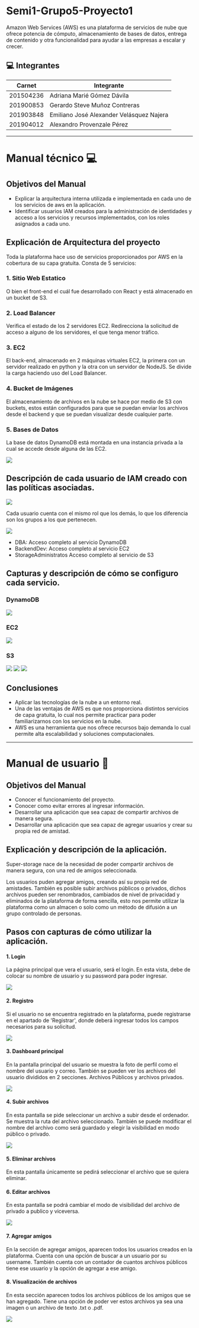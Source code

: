 # Semi1-Grupo5-Proyecto1

Amazon Web Services (AWS) es una plataforma de servicios de nube que ofrece potencia de cómputo, almacenamiento de bases de datos, entrega de contenido y otra funcionalidad para ayudar a las empresas a escalar y crecer.

## :computer: Integrantes
| Carnet | Integrante |
| -------- | -------- |
| 201504236| Adriana Marié Gómez Dávila|
| 201900853| Gerardo Steve Muñoz Contreras|
| 201903848| Emiliano José Alexander Velásquez Najera|
| 201904012| Alexandro Provenzale Pérez|

---

# Manual técnico :computer: 

## Objetivos del Manual

* Explicar la arquitectura interna utilizada e implementada en cada uno de los servicios de aws en la aplicación.
* Identificar usuarios IAM creados para la administración de identidades y acceso a los servicios y recursos implementados, con los roles asignados a cada uno.

## Explicación de Arquitectura del proyecto

Toda la plataforma hace uso de servicios proporcionados por AWS en la cobertura de su capa gratuita. Consta de 5 servicios:

### 1. Sitio Web Estatico

O bien el front-end el cuál fue desarrollado con React y está almacenado en un bucket de S3.

### 2. Load Balancer

Verifica el estado de los 2 servidores EC2. Redirecciona la solicitud de acceso a alguno de los servidores, el que tenga menor tráfico.

### 3. EC2

El back-end, almacenado en 2 máquinas virtuales EC2, la primera con un servidor realizado en python y la otra con un servidor de NodeJS. Se divide la carga haciendo uso del Load Balancer.

### 4. Bucket de Imágenes

El almacenamiento de archivos en la nube se hace por medio de S3 con buckets, estos están configurados para que se puedan enviar los archivos desde el backend y que se puedan visualizar desde cualquier parte.

### 5. Bases de Datos

La base de datos DynamoDB está montada en una instancia privada a la cual se accede desde alguna de las EC2.

![](https://i.imgur.com/JDCH195.png)

## Descripción de cada usuario de IAM creado con las políticas asociadas.

![](https://i.imgur.com/Y4csebF.jpg)

Cada usuario cuenta con el mismo rol que los demás, lo que los diferencia son los grupos a los que pertenecen.

![](https://i.imgur.com/DpjceXm.jpg)

* DBA: Acceso completo al servicio DynamoDB
* BackendDev: Acceso completo al servicio EC2
* StorageAdministratos Acceso completo al servicio de S3

## Capturas y descripción de cómo se configuro cada servicio.

### DynamoDB
![](https://i.imgur.com/LFGBymW.png)

### EC2
![](https://i.imgur.com/x8bVTxt.png)


### S3

![](https://i.imgur.com/1Z5ISPz.png)
![](https://i.imgur.com/ioOFVWJ.png)
![](https://i.imgur.com/Jv6SgBN.png)


## Conclusiones
* Aplicar las tecnologías de la nube a un entorno real.
* Una de las ventajas de AWS es que nos proporciona distintos servicios de capa gratuita, lo cual nos permite practicar para poder familiarizarnos con los servicios en la nube.
* AWS es una herramienta que nos ofrece recursos bajo demanda lo cual permite alta escalabilidad y soluciones computacionales.






---

# Manual de usuario :pencil: 

## Objetivos del Manual
* Conocer el funcionamiento del proyecto.
* Conocer como evitar errores al ingresar información.
* Desarrollar una aplicación que sea capaz de compartir archivos de manera segura.
* Desarrollar una aplicación que sea capaz de agregar usuarios y crear su propia red de amistad.

## Explicación y descripción de la aplicación.
Super-storage nace de la necesidad de poder compartir archivos de manera segura, con una red de amigos seleccionada.

Los usuarios puden agregar amigos, creando así su propia red de amistades. También es posible subir archivos públicos o privados, dichos archivos pueden ser renombrados, cambiados de nivel de privacidad y eliminados de la plataforma de forma sencilla, esto nos permite utilizar la plataforma como un almacen o solo como un método de difusión a un grupo controlado de personas.


## Pasos con capturas de cómo utilizar la aplicación.
#### 1. Login
La página principal que vera el usuario, será el login.
En esta vista, debe de colocar su nombre de usuario y su password para poder ingresar.

![](https://i.imgur.com/F8JMOBL.png)


#### 2. Registro
Si el usuario no se encuentra registrado en la plataforma, puede registrarse en el apartado de 'Registrar', donde deberá ingresar todos los campos necesarios para su solicitud.

![](https://i.imgur.com/rSA6dq3.png)


#### 3. Dashboard principal
En la pantalla principal del usuario se muestra la foto de perfil como el nombre del usuario y correo.
También se pueden ver los archivos del usuario divididos
en 2 secciones. Archivos Públicos y archivos privados.

![](https://i.imgur.com/TgyIdkF.png)

#### 4. Subir archivos 
En esta pantalla se pide seleccionar un archivo a subir desde el ordenador. Se muestra la ruta del archivo seleccionado. También se puede modificar el nombre del archivo como será guardado y elegir la visibilidad en modo público o privado.

![](https://i.imgur.com/CxsXFWr.png)


#### 5. Eliminar archivos
En esta pantalla únicamente se pedirá seleccionar el archivo que se quiera eliminar.



#### 6. Editar archivos
En esta pantalla se podrá cambiar el modo de visibilidad del archivo de privado a publico y viceversa.

![](https://i.imgur.com/RklnI3R.png)


#### 7. Agregar amigos
En la sección de agregar amigos, aparecen todos los usuarios creados en la plataforma. Cuenta con una opción de buscar a un usuario por su username.
También cuenta con un contador de cuantos archivos públicos tiene ese usuario y la opción de agregar a ese amigo.


#### 8. Visualización de archivos
En esta sección aparecen todos los archivos públicos de los amigos que se han agregado. Tiene una opción de poder ver estos archivos ya sea una imagen o un archivo de
texto .txt o .pdf.

![](https://i.imgur.com/ZEBRdQX.png)

